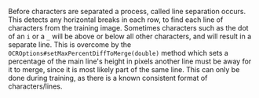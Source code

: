 Before characters are separated a process, called line separation occurs. <src data-gh="https://github.com/RubbaBoy/NewOCR/blob/7aa211108c8da4d7900b4e89442b1a003dfe1c3e/src/main/java/com/uddernetworks/newocr/recognition/OCRActions.java#L282-L323">This detects any horizontal breaks in each row, to find each line of characters from the training image.</src> <src data-gh="https://github.com/RubbaBoy/NewOCR/blob/7aa211108c8da4d7900b4e89442b1a003dfe1c3e/src/main/java/com/uddernetworks/newocr/recognition/OCRActions.java#L327-L345">Sometimes characters such as the dot of an <code>i</code> or a <code>_</code> will be above or below all other characters, and will result in a separate line. This is overcome by the <src data-gh="https://github.com/RubbaBoy/NewOCR/blob/7de96263853df8f63d340ecaf26284cb0d4dbb34/src/main/java/com/uddernetworks/newocr/train/OCROptions.java#L67"><code>OCROptions#setMaxPercentDiffToMerge(double)</code></src> method which sets a percentage of the main line's height in pixels another line must be away for it to merge, since it is most likely part of the same line.</src> This can only be done during training, as there is a known consistent format of characters/lines.